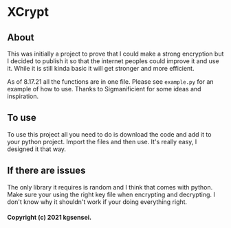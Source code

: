 # XCrypt

## About

This was initially a project to prove that I could make a strong encryption but I decided to publish it so that the internet peoples could improve it and use it. While it is still kinda basic it will get stronger and more efficient.

As of 8.17.21 all the functions are in one file. Please see `example.py` for an example of how to use. Thanks to Sigmanificient for some ideas and inspiration.

## To use

To use this project all you need to do is download the code and add it to your python project. Import the files and then use. It's really easy, I designed it that way.

## If there are issues

The only library it requires is random and I think that comes with python. Make sure your using the right key file when encrypting and decrypting. I don't know why it shouldn't work if your doing everything right.

#### Copyright (c) 2021 kgsensei.
